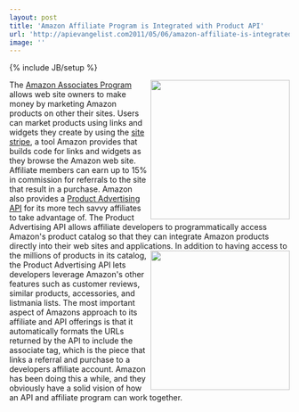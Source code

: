 ```yaml
---
layout: post
title: 'Amazon Affiliate Program is Integrated with Product API'
url: 'http://apievangelist.com2011/05/06/amazon-affiliate-is-integrated-with-product-api/'
image: ''
---
```

{% include JB/setup %}
<img src="http://kinlane-productions.s3.amazonaws.com/amazon/affiliate/amazon-affiliates.png"  width="250" align="right" />The <a title="Amazon Associates Program" href="https://affiliate-program.amazon.com/">Amazon Associates Program</a> allows web site owners to make money by marketing Amazon products on other their sites.
Users can market products using links and widgets they create by using the <a title="site stripe" href="https://affiliate-program.amazon.com/gp/associates/help/stripe.html?ie=UTF8&amp;pf_rd_t=501&amp;ref_=amb_link_354365602_1&amp;pf_rd_m=ATVPDKIKX0DER&amp;pf_rd_p=&amp;pf_rd_s=assoc-right-2&amp;pf_rd_r=&amp;pf_rd_i=assoc_join_landing_blurb">site stripe</a>, a tool Amazon provides that builds code for links and widgets as they browse the Amazon web site.
Affiliate members can earn up to 15% in commission for referrals to the site that result in a purchase.
Amazon also provides a <a title="Product Advertising API" href="https://affiliate-program.amazon.com/gp/advertising/api/detail/main.html?ie=UTF8&amp;pf_rd_t=501&amp;ref_=amb_link_84018271_9&amp;pf_rd_m=ATVPDKIKX0DER&amp;pf_rd_p=&amp;pf_rd_s=assoc-right-1&amp;pf_rd_r=&amp;pf_rd_i=assoc_join_menu">Product Advertising API</a> for its more tech savvy affiliates to take advantage of.
The Product Advertising API allows affiliate developers to programmatically access Amazon's product catalog so that they can integrate Amazon products directly into their web sites and applications.<img src="http://kinlane-productions.s3.amazonaws.com/amazon/affiliate/amazon-affiliate-images.png"  width="250" align="right" />
In addition to having access to the millions of products in its catalog, the Product Advertising API lets developers leverage Amazon's other features such as customer reviews, similar products, accessories, and listmania lists.
The most important aspect of Amazons approach to its affiliate and API offerings is that it automatically formats the URLs returned by the API to include the associate tag, which is the piece that links a referral and purchase to a developers affiliate account.
Amazon has been doing this a while, and they obviously have a solid vision of how an API and affiliate program can work together.
